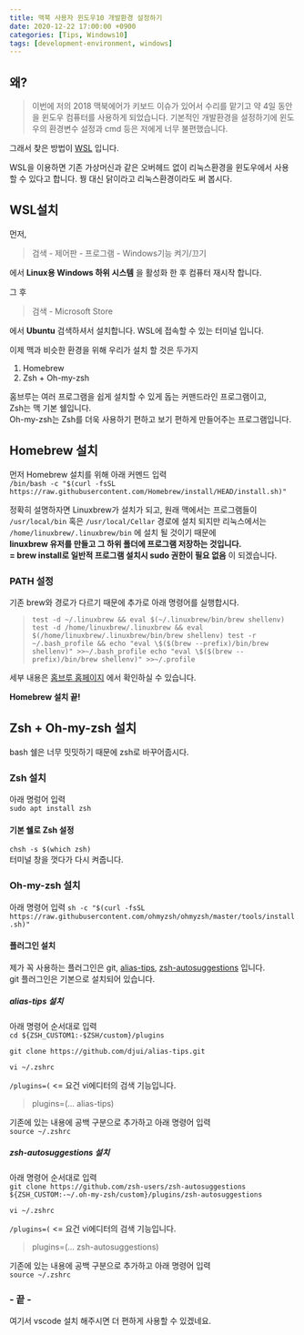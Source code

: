 ```yaml
---
title: 맥북 사용자 윈도우10 개발환경 설정하기
date: 2020-12-22 17:00:00 +0900
categories: [Tips, Windows10]
tags: [development-environment, windows]     
---
```

## 왜?

> 이번에 저의 2018 맥북에어가 키보드 이슈가 있어서 수리를 맡기고 약 4일 동안을 윈도우 컴퓨터를 사용하게 되었습니다.
기본적인 개발환경을 설정하기에 윈도우의 환경변수 설정과 cmd 등은 저에게 너무 불편했습니다.

그래서 찾은 방법이 [WSL](https://docs.microsoft.com/en-us/windows/wsl/about) 입니다.

WSL을 이용하면 기존 가상머신과 같은 오버헤드 없이 리눅스환경을 윈도우에서 사용할 수 있다고 합니다.  꿩 대신 닭이라고 리눅스환경이라도 써 봅시다.

## WSL설치

먼저,
> 검색 - 제어판 - 프로그램 - Windows기능 켜기/끄기

에서 **Linux용 Windows 하위 시스템** 을 활성화 한 후 컴퓨터 재시작 합니다.

그 후
> 검색 - Microsoft Store

에서 **Ubuntu** 검색하셔서 설치합니다. WSL에 접속할 수 있는 터미널 입니다.

이제 맥과 비슷한 환경을 위해 우리가 설치 할 것은 두가지

1. Homebrew
2. Zsh + Oh-my-zsh

홈브루는 여러 프로그램을 쉽게 설치할 수 있게 돕는 커맨드라인 프로그램이고,  
Zsh는 맥 기본 쉘입니다.  
Oh-my-zsh는 Zsh를 더욱 사용하기 편하고 보기 편하게 만들어주는 프로그램입니다.

## Homebrew 설치

먼저 Homebrew 설치를 위해 아래 커멘드 입력  
``` /bin/bash -c "$(curl -fsSL https://raw.githubusercontent.com/Homebrew/install/HEAD/install.sh)" ```

정확히 설명하자면 Linuxbrew가 설치가 되고, 원래 맥에서는 프로그램들이  
`/usr/local/bin` 혹은 `/usr/local/Cellar` 경로에 설치 되지만 리눅스에서는  
`/home/linuxbrew/.linuxbrew/bin` 에 설치 될 것이기 때문에  
**linuxbrew 유저를 만들고 그 하위 폴더에 프로그램 저장하는 것입니다.  
 = brew install로 일반적 프로그램 설치시 sudo 권한이 필요 없음** 이 되겠습니다.  

### PATH 설정

기존 brew와 경로가 다르기 때문에 추가로 아래 명령어를 실행합시다.  
>`test -d ~/.linuxbrew && eval $(~/.linuxbrew/bin/brew shellenv)
test -d /home/linuxbrew/.linuxbrew && eval $(/home/linuxbrew/.linuxbrew/bin/brew shellenv)
test -r ~/.bash_profile && echo "eval \$($(brew --prefix)/bin/brew shellenv)" >>~/.bash_profile
echo "eval \$($(brew --prefix)/bin/brew shellenv)" >>~/.profile`

세부 내용은 [홈브루 홈페이지](https://docs.brew.sh/Homebrew-on-Linux) 에서 확인하실 수 있습니다.

**Homebrew 설치 끝!**

## Zsh + Oh-my-zsh 설치

bash 쉘은 너무 밋밋하기 때문에 zsh로 바꾸어줍시다.  

### Zsh 설치

아래 명렁어 입력  
`sudo apt install zsh`

#### 기본 쉘로 Zsh 설정

`chsh -s $(which zsh)`  
터미널 창을 껏다가 다시 켜줍니다.

### Oh-my-zsh 설치

아래 명령어 입력
`sh -c "$(curl -fsSL https://raw.githubusercontent.com/ohmyzsh/ohmyzsh/master/tools/install.sh)"`

#### 플러그인 설치

제가 꼭 사용하는 플러그인은 git, [alias-tips](https://github.com/djui/alias-tips), [zsh-autosuggestions](https://github.com/zsh-users/zsh-autosuggestions) 입니다.  
git 플러그인은 기본으로 설치되어 있습니다.

##### alias-tips 설치

아래 명령어 순서대로 입력  
`cd ${ZSH_CUSTOM1:-$ZSH/custom}/plugins`

`git clone https://github.com/djui/alias-tips.git`

`vi ~/.zshrc`

`/plugins=(` <= 요건 vi에디터의 검색 기능입니다.  
>plugins=(... alias-tips)

기존에 있는 내용에 공백 구분으로 추가하고 아래 명령어 입력  
`source ~/.zshrc`

##### zsh-autosuggestions 설치

아래 명령어 순서대로 입력  
`git clone https://github.com/zsh-users/zsh-autosuggestions ${ZSH_CUSTOM:-~/.oh-my-zsh/custom}/plugins/zsh-autosuggestions`

`vi ~/.zshrc`

`/plugins=(` <= 요건 vi에디터의 검색 기능입니다.  
>plugins=(... zsh-autosuggestions)

기존에 있는 내용에 공백 구분으로 추가하고 아래 명령어 입력  
`source ~/.zshrc`

### - 끝 -

여기서 vscode 설치 해주시면 더 편하게 사용할 수 있겠네요.

